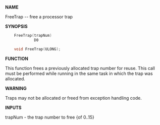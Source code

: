 
**NAME**

FreeTrap -- free a processor trap

**SYNOPSIS**

```c
    FreeTrap(trapNum)
             D0

    void FreeTrap(ULONG);

```
**FUNCTION**

This function frees a previously allocated trap number for reuse.
This call must be performed while running in the same task in which
the trap was allocated.

**WARNING**

Traps may not be allocated or freed from exception handling code.

**INPUTS**

trapNum - the trap number to free {of 0..15}
